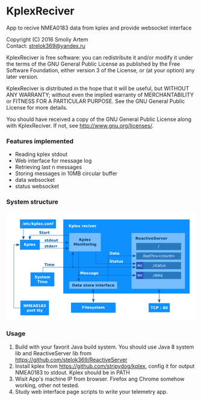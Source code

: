 # KplexReciver
App to recive NMEA0183 data from kplex and provide websocket interface

Copyright (C) 2016 Smoliy Artem<br>Contact: strelok369@yandex.ru

KplexReciver is free software: you can redistribute it and/or modify it under the terms of the GNU General Public License as published by the Free Software Foundation, either version 3 of the License, or (at your option) any later version.

KplexReciver is distributed in the hope that it will be useful, but WITHOUT ANY WARRANTY; without even the implied warranty of MERCHANTABILITY or FITNESS FOR A PARTICULAR PURPOSE. See the GNU General Public License for more details.

You should have received a copy of the GNU General Public License
along with KplexReciver. If not, see <http://www.gnu.org/licenses/>.

### Features implemented 
- Reading kplex stdout
- Web interface for message log
- Retrieving last n messages
- Storing messages in 10MB circular buffer
- data websocket
- status websocket

### System structure
![Structure](/docs/struct_en.png?raw=true "Structure")

### Usage
1. Build with your favorit Java build system. You should use Java 8 system lib and ReactiveServer lib from https://github.com/stelok369/ReactiveServer
2. Install kplex from https://github.com/stripydog/kplex, config it for output NMEA0183 to stdout. Kplex should be in PATH
3. Wisit App's machine IP from browser. Firefox ang Chrome somehow working, other not tested.
4. Study web interface page scripts to write your telemetry app.
